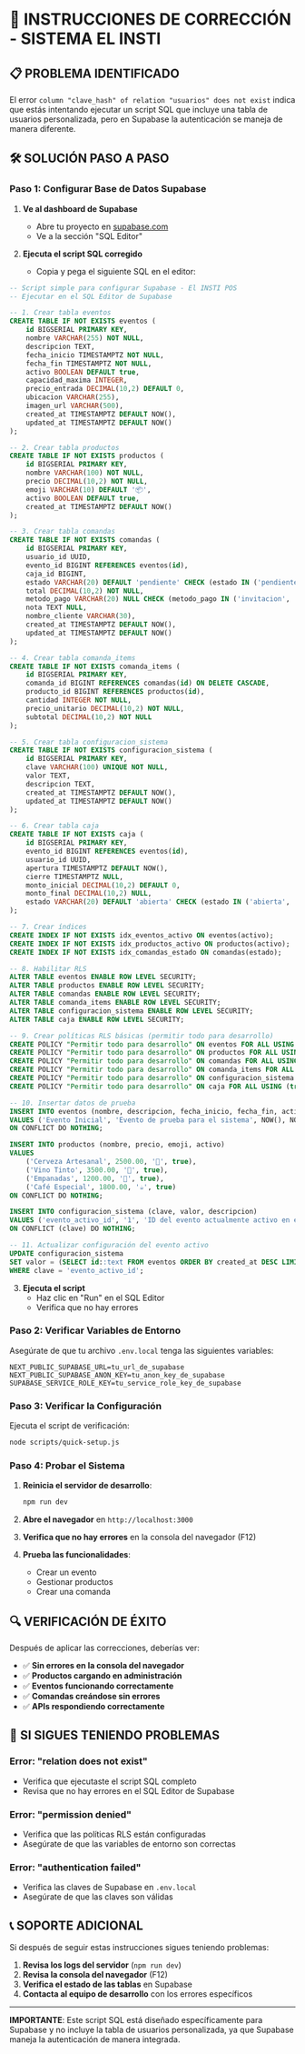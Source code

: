 # 🚨 INSTRUCCIONES DE CORRECCIÓN - SISTEMA EL INSTI

## 📋 PROBLEMA IDENTIFICADO

El error `column "clave_hash" of relation "usuarios" does not exist` indica que estás intentando ejecutar un script SQL que incluye una tabla de usuarios personalizada, pero en Supabase la autenticación se maneja de manera diferente.

## 🛠️ SOLUCIÓN PASO A PASO

### Paso 1: Configurar Base de Datos Supabase

1. **Ve al dashboard de Supabase**
   - Abre tu proyecto en [supabase.com](https://supabase.com)
   - Ve a la sección "SQL Editor"

2. **Ejecuta el script SQL corregido**
   - Copia y pega el siguiente SQL en el editor:

```sql
-- Script simple para configurar Supabase - El INSTI POS
-- Ejecutar en el SQL Editor de Supabase

-- 1. Crear tabla eventos
CREATE TABLE IF NOT EXISTS eventos (
    id BIGSERIAL PRIMARY KEY,
    nombre VARCHAR(255) NOT NULL,
    descripcion TEXT,
    fecha_inicio TIMESTAMPTZ NOT NULL,
    fecha_fin TIMESTAMPTZ NOT NULL,
    activo BOOLEAN DEFAULT true,
    capacidad_maxima INTEGER,
    precio_entrada DECIMAL(10,2) DEFAULT 0,
    ubicacion VARCHAR(255),
    imagen_url VARCHAR(500),
    created_at TIMESTAMPTZ DEFAULT NOW(),
    updated_at TIMESTAMPTZ DEFAULT NOW()
);

-- 2. Crear tabla productos
CREATE TABLE IF NOT EXISTS productos (
    id BIGSERIAL PRIMARY KEY,
    nombre VARCHAR(100) NOT NULL,
    precio DECIMAL(10,2) NOT NULL,
    emoji VARCHAR(10) DEFAULT '📦',
    activo BOOLEAN DEFAULT true,
    created_at TIMESTAMPTZ DEFAULT NOW()
);

-- 3. Crear tabla comandas
CREATE TABLE IF NOT EXISTS comandas (
    id BIGSERIAL PRIMARY KEY,
    usuario_id UUID,
    evento_id BIGINT REFERENCES eventos(id),
    caja_id BIGINT,
    estado VARCHAR(20) DEFAULT 'pendiente' CHECK (estado IN ('pendiente', 'pagado', 'cancelado')),
    total DECIMAL(10,2) NOT NULL,
    metodo_pago VARCHAR(20) NULL CHECK (metodo_pago IN ('invitacion', 'transferencia', 'efectivo', 'revisar')),
    nota TEXT NULL,
    nombre_cliente VARCHAR(30),
    created_at TIMESTAMPTZ DEFAULT NOW(),
    updated_at TIMESTAMPTZ DEFAULT NOW()
);

-- 4. Crear tabla comanda_items
CREATE TABLE IF NOT EXISTS comanda_items (
    id BIGSERIAL PRIMARY KEY,
    comanda_id BIGINT REFERENCES comandas(id) ON DELETE CASCADE,
    producto_id BIGINT REFERENCES productos(id),
    cantidad INTEGER NOT NULL,
    precio_unitario DECIMAL(10,2) NOT NULL,
    subtotal DECIMAL(10,2) NOT NULL
);

-- 5. Crear tabla configuracion_sistema
CREATE TABLE IF NOT EXISTS configuracion_sistema (
    id BIGSERIAL PRIMARY KEY,
    clave VARCHAR(100) UNIQUE NOT NULL,
    valor TEXT,
    descripcion TEXT,
    created_at TIMESTAMPTZ DEFAULT NOW(),
    updated_at TIMESTAMPTZ DEFAULT NOW()
);

-- 6. Crear tabla caja
CREATE TABLE IF NOT EXISTS caja (
    id BIGSERIAL PRIMARY KEY,
    evento_id BIGINT REFERENCES eventos(id),
    usuario_id UUID,
    apertura TIMESTAMPTZ DEFAULT NOW(),
    cierre TIMESTAMPTZ NULL,
    monto_inicial DECIMAL(10,2) DEFAULT 0,
    monto_final DECIMAL(10,2) NULL,
    estado VARCHAR(20) DEFAULT 'abierta' CHECK (estado IN ('abierta', 'cerrada'))
);

-- 7. Crear índices
CREATE INDEX IF NOT EXISTS idx_eventos_activo ON eventos(activo);
CREATE INDEX IF NOT EXISTS idx_productos_activo ON productos(activo);
CREATE INDEX IF NOT EXISTS idx_comandas_estado ON comandas(estado);

-- 8. Habilitar RLS
ALTER TABLE eventos ENABLE ROW LEVEL SECURITY;
ALTER TABLE productos ENABLE ROW LEVEL SECURITY;
ALTER TABLE comandas ENABLE ROW LEVEL SECURITY;
ALTER TABLE comanda_items ENABLE ROW LEVEL SECURITY;
ALTER TABLE configuracion_sistema ENABLE ROW LEVEL SECURITY;
ALTER TABLE caja ENABLE ROW LEVEL SECURITY;

-- 9. Crear políticas RLS básicas (permitir todo para desarrollo)
CREATE POLICY "Permitir todo para desarrollo" ON eventos FOR ALL USING (true);
CREATE POLICY "Permitir todo para desarrollo" ON productos FOR ALL USING (true);
CREATE POLICY "Permitir todo para desarrollo" ON comandas FOR ALL USING (true);
CREATE POLICY "Permitir todo para desarrollo" ON comanda_items FOR ALL USING (true);
CREATE POLICY "Permitir todo para desarrollo" ON configuracion_sistema FOR ALL USING (true);
CREATE POLICY "Permitir todo para desarrollo" ON caja FOR ALL USING (true);

-- 10. Insertar datos de prueba
INSERT INTO eventos (nombre, descripcion, fecha_inicio, fecha_fin, activo) 
VALUES ('Evento Inicial', 'Evento de prueba para el sistema', NOW(), NOW() + INTERVAL '1 day', true)
ON CONFLICT DO NOTHING;

INSERT INTO productos (nombre, precio, emoji, activo) 
VALUES 
    ('Cerveza Artesanal', 2500.00, '🍺', true),
    ('Vino Tinto', 3500.00, '🍷', true),
    ('Empanadas', 1200.00, '🥟', true),
    ('Café Especial', 1800.00, '☕', true)
ON CONFLICT DO NOTHING;

INSERT INTO configuracion_sistema (clave, valor, descripcion) 
VALUES ('evento_activo_id', '1', 'ID del evento actualmente activo en el sistema')
ON CONFLICT (clave) DO NOTHING;

-- 11. Actualizar configuración del evento activo
UPDATE configuracion_sistema 
SET valor = (SELECT id::text FROM eventos ORDER BY created_at DESC LIMIT 1)
WHERE clave = 'evento_activo_id';
```

3. **Ejecuta el script**
   - Haz clic en "Run" en el SQL Editor
   - Verifica que no hay errores

### Paso 2: Verificar Variables de Entorno

Asegúrate de que tu archivo `.env.local` tenga las siguientes variables:

```env
NEXT_PUBLIC_SUPABASE_URL=tu_url_de_supabase
NEXT_PUBLIC_SUPABASE_ANON_KEY=tu_anon_key_de_supabase
SUPABASE_SERVICE_ROLE_KEY=tu_service_role_key_de_supabase
```

### Paso 3: Verificar la Configuración

Ejecuta el script de verificación:

```bash
node scripts/quick-setup.js
```

### Paso 4: Probar el Sistema

1. **Reinicia el servidor de desarrollo**:
   ```bash
   npm run dev
   ```

2. **Abre el navegador** en `http://localhost:3000`

3. **Verifica que no hay errores** en la consola del navegador (F12)

4. **Prueba las funcionalidades**:
   - Crear un evento
   - Gestionar productos
   - Crear una comanda

## 🔍 VERIFICACIÓN DE ÉXITO

Después de aplicar las correcciones, deberías ver:

- ✅ **Sin errores en la consola del navegador**
- ✅ **Productos cargando en administración**
- ✅ **Eventos funcionando correctamente**
- ✅ **Comandas creándose sin errores**
- ✅ **APIs respondiendo correctamente**

## 🚨 SI SIGUES TENIENDO PROBLEMAS

### Error: "relation does not exist"
- Verifica que ejecutaste el script SQL completo
- Revisa que no hay errores en el SQL Editor de Supabase

### Error: "permission denied"
- Verifica que las políticas RLS están configuradas
- Asegúrate de que las variables de entorno son correctas

### Error: "authentication failed"
- Verifica las claves de Supabase en `.env.local`
- Asegúrate de que las claves son válidas

## 📞 SOPORTE ADICIONAL

Si después de seguir estas instrucciones sigues teniendo problemas:

1. **Revisa los logs del servidor** (`npm run dev`)
2. **Revisa la consola del navegador** (F12)
3. **Verifica el estado de las tablas** en Supabase
4. **Contacta al equipo de desarrollo** con los errores específicos

---

**IMPORTANTE**: Este script SQL está diseñado específicamente para Supabase y no incluye la tabla de usuarios personalizada, ya que Supabase maneja la autenticación de manera integrada. 